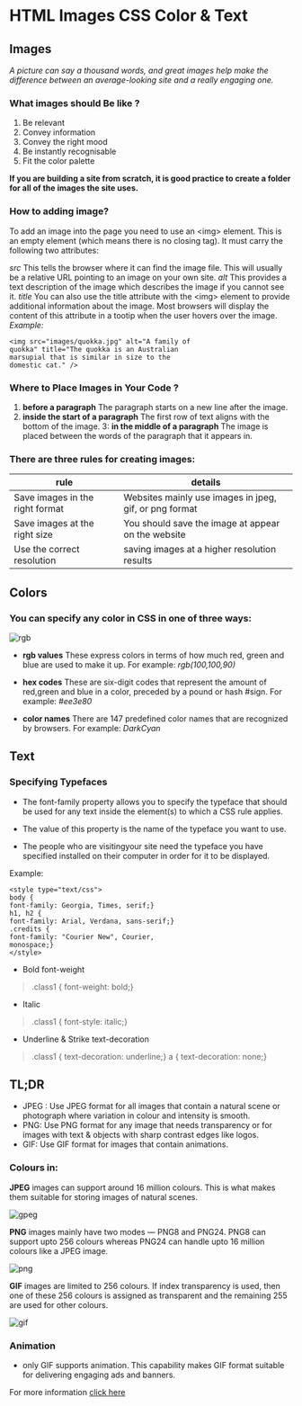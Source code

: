 # HTML Images CSS Color & Text

## Images

*A picture can say a thousand words, and great images help make the difference between an average-looking site and a really engaging one.*

### What images should Be like ?
1. Be relevant
2. Convey information
3. Convey the right mood
4. Be instantly recognisable
5. Fit the color palette

**If you are building a site from scratch, it is good practice to create a folder for all of the images the site uses.**

### How to adding image?
To add an image into the page you need to use an \<img> element. This is an empty element (which means there is no closing tag). It must carry the following two attributes:

*src*
This tells the browser where it can find the image file. This will usually be a relative URL pointing to an image on your own site. 
*alt*
This provides a text description of the image which describes the image if you cannot see it.
*title*
You can also use the title attribute with the \<img> element to provide additional information about the image. Most browsers will display the content of this attribute in a tootip when the user hovers over the image.
*Example:*

```
<img src="images/quokka.jpg" alt="A family of
quokka" title="The quokka is an Australian
marsupial that is similar in size to the
domestic cat." />
```

### Where to Place Images in Your Code ?

1. **before a paragraph**
The paragraph starts on a new line after the image.
2. **inside the start of a paragraph**
The first row of text aligns with the bottom of the image.
3: **in the middle of a paragraph**
The image is placed between the words of the paragraph that it appears in.

### There are three rules for creating images:

rule                             | details
---------------------------------|---------------------------------------
Save images in the right format  |Websites mainly use images in jpeg, gif, or png format
Save images at the right size    |You should save the image at appear on the website
Use the correct resolution       |saving images at a higher resolution results

## Colors
### You can specify any color in CSS in one of three ways:

![rgb](https://image.slidesharecdn.com/presentitudepresentscolortheorypart3-160427151921/95/the-4-important-color-models-for-presentation-design-16-638.jpg?cb=1461776860)

* **rgb values**
These express colors in terms of how much red, green and blue are used to make it up. For example: *rgb(100,100,90)*



* **hex codes**
These are six-digit codes that represent the amount of red,green and blue in a color, preceded by a pound or hash #sign. For example: *#ee3e80*



* **color names**
There are 147 predefined color names that are recognized by browsers. For example: *DarkCyan*

## Text

### Specifying Typefaces

* The font-family property allows you to specify the typeface that should be used for any text inside the element(s) to which a CSS rule applies.

* The value of this property is the name of the typeface you want to use.

* The people who are visitingyour site need the typeface you have specified installed on their computer in order for it to be displayed.

Example:

```
<style type="text/css">
body {
font-family: Georgia, Times, serif;}
h1, h2 {
font-family: Arial, Verdana, sans-serif;}
.credits {
font-family: "Courier New", Courier,
monospace;}
</style>
```

* Bold font-weight
> .class1 { font-weight: bold;}

* Italic
> .class1 { font-style: italic;}

* Underline & Strike text-decoration
> .class1 { text-decoration: underline;}
>a { text-decoration: none;}


## TL;DR

*  JPEG : Use JPEG format for all images that contain a natural scene or photograph where variation in colour and intensity is smooth.
* PNG:  Use PNG format for any image that needs transparency or for images with text & objects with sharp contrast edges like logos. 
* GIF: Use GIF format for images that contain animations.

### Colours in:

**JPEG** images can support around 16 million colours. This is what makes them suitable for storing images of natural scenes.

![gpeg](https://jpeg.org/images/jpegls-home.jpg)


**PNG** images mainly have two modes — PNG8 and PNG24. PNG8 can support upto 256 colours whereas PNG24 can handle upto 16 million colours like a JPEG image. 

![png](https://i.dlpng.com/static/png/6783925_preview.png)

**GIF** images are limited to 256 colours. If index transparency is used, then one of these 256 colours is assigned as transparent and the remaining 255 are used for other colours.

![gif](https://www.thisiscolossal.com/wp-content/uploads/2014/03/120430.gif)

### Animation
* only GIF supports animation. This capability makes GIF format suitable for delivering engaging ads and banners.

For more information [click here](https://blog.imagekit.io/jpeg-vs-png-vs-gif-which-image-format-to-use-and-when-c8913ae3e01d)